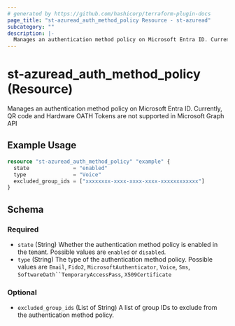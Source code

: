 ```yaml
---
# generated by https://github.com/hashicorp/terraform-plugin-docs
page_title: "st-azuread_auth_method_policy Resource - st-azuread"
subcategory: ""
description: |-
  Manages an authentication method policy on Microsoft Entra ID. Currently,  QR code and Hardware OATH Tokens are not supported in Microsoft Graph API
---
```


# st-azuread_auth_method_policy (Resource)

Manages an authentication method policy on Microsoft Entra ID. Currently,  QR code and Hardware OATH Tokens are not supported in Microsoft Graph API

## Example Usage

```terraform
resource "st-azuread_auth_method_policy" "example" {
  state              = "enabled"
  type               = "Voice"
  excluded_group_ids = ["xxxxxxxx-xxxx-xxxx-xxxx-xxxxxxxxxxxx"]
}
```

<!-- schema generated by tfplugindocs -->
## Schema

### Required

- `state` (String) Whether the authentication method policy is enabled in the tenant. Possible values are `enabled` or `disabled`.
- `type` (String) The type of the authentication method policy. Possible values are `Email`, `Fido2`, `MicrosoftAuthenticator`, `Voice`, `Sms`, `SoftwareOath``TemporaryAccessPass`, `X509Certificate`

### Optional

- `excluded_group_ids` (List of String) A list of group IDs to exclude from the authentication method policy.
